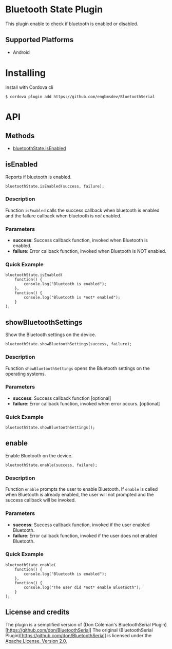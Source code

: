 # Bluetooth State Plugin

This plugin enable to check if bluetooth is enabled or disabled.

## Supported Platforms

* Android

# Installing

Install with Cordova cli

    $ cordova plugin add https://github.com/engbmsdev/BluetoothSerial

# API

## Methods

- [bluetoothState.isEnabled](#isenabled)


## isEnabled

Reports if bluetooth is enabled.

    bluetoothState.isEnabled(success, failure);

### Description

Function `isEnabled` calls the success callback when bluetooth is enabled and the failure callback when bluetooth is *not* enabled.

### Parameters

- __success__: Success callback function, invoked when Bluetooth is enabled.
- __failure__: Error callback function, invoked when Bluetooth is NOT enabled.

### Quick Example

    bluetoothState.isEnabled(
        function() {
            console.log("Bluetooth is enabled");
        },
        function() {
            console.log("Bluetooth is *not* enabled");
        }
    );

## showBluetoothSettings

Show the Bluetooth settings on the device.

    bluetoothState.showBluetoothSettings(success, failure);

### Description

Function `showBluetoothSettings` opens the Bluetooth settings on the operating systems.

### Parameters

- __success__: Success callback function [optional]
- __failure__: Error callback function, invoked when error occurs. [optional]

### Quick Example

    bluetoothState.showBluetoothSettings();

## enable

Enable Bluetooth on the device.

    bluetoothState.enable(success, failure);

### Description

Function `enable` prompts the user to enable Bluetooth.
If `enable` is called when Bluetooth is already enabled, the user will not prompted and the success callback will be invoked.

### Parameters

- __success__: Success callback function, invoked if the user enabled Bluetooth.
- __failure__: Error callback function, invoked if the user does not enabled Bluetooth.

### Quick Example

    bluetoothState.enable(
        function() {
            console.log("Bluetooth is enabled");
        },
        function() {
            console.log("The user did *not* enable Bluetooth");
        }
    );

## License and credits

The plugin is a semplified version of (Don Coleman's BluetoothSerial Plugin)[https://github.com/don/BluetoothSerial]
The original (BluetoothSerial Plugin)[https://github.com/don/BluetoothSerial] is licensed under the [Apache License, Version 2.0.](https://github.com/don/BluetoothSerial/blob/master/LICENSE.txt)
